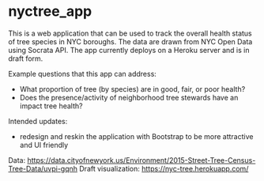 # nyctree_app
This is a web application that can be used to track the overall health status of tree species in NYC boroughs. The data are drawn from NYC Open Data using Socrata API. The app currently deploys on a Heroku server and is in draft form.

Example questions that this app can address:

* What proportion of tree (by species) are in good, fair, or poor health?
* Does the presence/activity of neighborhood tree stewards have an impact tree health? 

Intended updates:

* redesign and reskin the application with Bootstrap to be more attractive and UI friendly

Data: https://data.cityofnewyork.us/Environment/2015-Street-Tree-Census-Tree-Data/uvpi-gqnh
Draft visualization: https://nyc-tree.herokuapp.com/
